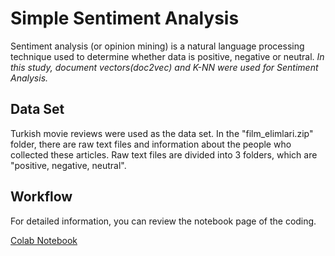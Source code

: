 # Simple Sentiment Analysis

Sentiment analysis (or opinion mining) is a natural language processing technique used to determine whether data is positive, negative or neutral.
*In this study, document vectors(doc2vec) and K-NN were used for Sentiment Analysis.*

## Data Set
Turkish movie reviews were used as the data set. In the "film_elimlari.zip" folder, there are raw text files and information about the people who collected these articles. Raw text files are divided into 3 folders, which are "positive, negative, neutral".

## Workflow
For detailed information, you can review the notebook page of the coding.

[Colab Notebook](https://drive.google.com/file/d/1DesrRHA4_aJ-DnEEoHLJ4k4Z9zf5XjTx/view?usp=sharing)
